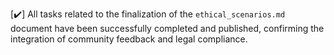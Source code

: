 [✔️] All tasks related to the finalization of the `ethical_scenarios.md` document have been successfully completed and published, confirming the integration of community feedback and legal compliance.